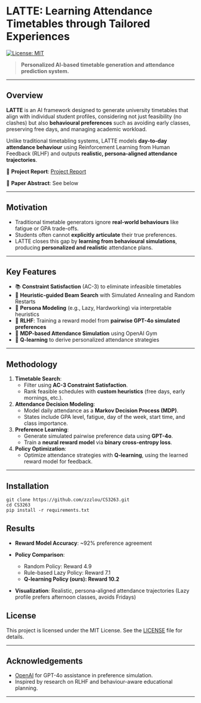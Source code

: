 # LATTE: Learning Attendance Timetables through Tailored Experiences

[![License: MIT](https://img.shields.io/badge/License-MIT-yellow.svg)](LICENSE)

> **Personalized AI-based timetable generation and attendance prediction system.**

---

## Overview

**LATTE** is an AI framework designed to generate university timetables that align with individual student profiles, considering not just feasibility (no clashes) but also **behavioural preferences** such as avoiding early classes, preserving free days, and managing academic workload.

Unlike traditional timetabling systems, LATTE models **day-to-day attendance behaviour** using Reinforcement Learning from Human Feedback (RLHF) and outputs **realistic, persona-aligned attendance trajectories**.

🔗 **Project Report**: [Project Report](docs/LATTE_Report.pdf)

🔗 **Paper Abstract**: See below

---

## Motivation

- Traditional timetable generators ignore **real-world behaviours** like fatigue or GPA trade-offs.
- Students often cannot **explicitly articulate** their true preferences.
- LATTE closes this gap by **learning from behavioural simulations**, producing **personalized and realistic** attendance plans.

---

## Key Features

- 📚 **Constraint Satisfaction** (AC-3) to eliminate infeasible timetables
- 🔎 **Heuristic-guided Beam Search** with Simulated Annealing and Random Restarts
- 🎯 **Persona Modeling** (e.g., Lazy, Hardworking) via interpretable heuristics
- 🤖 **RLHF**: Training a reward model from **pairwise GPT-4o simulated preferences**
- 🏫 **MDP-based Attendance Simulation** using OpenAI Gym
- 🚀 **Q-learning** to derive personalized attendance strategies

---

## Methodology

1. **Timetable Search**:
   - Filter using **AC-3 Constraint Satisfaction**.
   - Rank feasible schedules with **custom heuristics** (free days, early mornings, etc.).
2. **Attendance Decision Modeling**:
   - Model daily attendance as a **Markov Decision Process (MDP)**.
   - States include GPA level, fatigue, day of the week, start time, and class importance.
3. **Preference Learning**:
   - Generate simulated pairwise preference data using **GPT-4o**.
   - Train a **neural reward model** via **binary cross-entropy loss**.
4. **Policy Optimization**:
   - Optimize attendance strategies with **Q-learning**, using the learned reward model for feedback.

---

## Installation

```
git clone https://github.com/zzzlou/CS3263.git
cd CS3263
pip install -r requirements.txt
```

## Results

- **Reward Model Accuracy**: ~92% preference agreement

- **Policy Comparison**:
  - Random Policy: Reward 4.9
  - Rule-based Lazy Policy: Reward 7.1
  - **Q-learning Policy (ours): Reward 10.2**

- **Visualization**: Realistic, persona-aligned attendance trajectories (Lazy profile prefers afternoon classes, avoids Fridays)
## License

This project is licensed under the MIT License. See the [LICENSE](LICENSE) file for details.

---

## Acknowledgements

- [OpenAI](https://openai.com/) for GPT-4o assistance in preference simulation.
- Inspired by research on RLHF and behaviour-aware educational planning.

---

